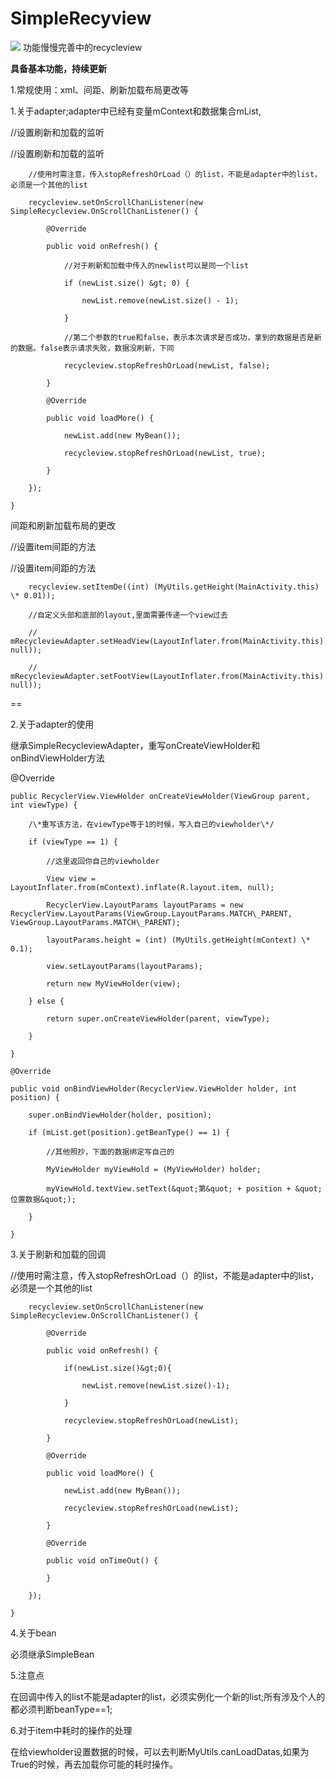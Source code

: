 # SimpleRecyview
![](https://ooo.0o0.ooo/2017/06/26/5950add3bcfc5.gif)
功能慢慢完善中的recycleview

**具备基本功能，持续更新**

1.常规使用：xml、间距、刷新加载布局更改等

1.关于adapter;adapter中已经有变量mContext和数据集合mList,

//设置刷新和加载的监听

 //设置刷新和加载的监听

        //使用时需注意，传入stopRefreshOrLoad（）的list，不能是adapter中的list，必须是一个其他的list

        recycleview.setOnScrollChanListener(new SimpleRecycleview.OnScrollChanListener() {

            @Override

            public void onRefresh() {

                //对于刷新和加载中传入的newlist可以是同一个list

                if (newList.size() &gt; 0) {

                    newList.remove(newList.size() - 1);

                }

                //第二个参数的true和false，表示本次请求是否成功，拿到的数据是否是新的数据。false表示请求失败，数据没刷新，下同

                recycleview.stopRefreshOrLoad(newList, false);

            }

            @Override

            public void loadMore() {

                newList.add(new MyBean());

                recycleview.stopRefreshOrLoad(newList, true);

            }

        });

    }

间距和刷新加载布局的更改

//设置item间距的方法

  //设置item间距的方法

        recycleview.setItemDe((int) (MyUtils.getHeight(MainActivity.this) \* 0.01));

        //自定义头部和底部的layout,里面需要传递一个view过去

        //  mRecycleviewAdapter.setHeadView(LayoutInflater.from(MainActivity.this).inflate(R.layout.activity\_main, null));

        // mRecycleviewAdapter.setFootView(LayoutInflater.from(MainActivity.this).inflate(R.layout.activity\_main, null));

==

2.关于adapter的使用

继承SimpleRecycleviewAdapter，重写onCreateViewHolder和onBindViewHolder方法

  @Override

    public RecyclerView.ViewHolder onCreateViewHolder(ViewGroup parent, int viewType) {

        /\*重写该方法，在viewType等于1的时候，写入自己的viewholder\*/

        if (viewType == 1) {

            //这里返回你自己的viewholder

            View view = LayoutInflater.from(mContext).inflate(R.layout.item, null);

            RecyclerView.LayoutParams layoutParams = new RecyclerView.LayoutParams(ViewGroup.LayoutParams.MATCH\_PARENT, ViewGroup.LayoutParams.MATCH\_PARENT);

            layoutParams.height = (int) (MyUtils.getHeight(mContext) \* 0.1);

            view.setLayoutParams(layoutParams);

            return new MyViewHolder(view);

        } else {

            return super.onCreateViewHolder(parent, viewType);

        }

    }

    @Override

    public void onBindViewHolder(RecyclerView.ViewHolder holder, int position) {

        super.onBindViewHolder(holder, position);

        if (mList.get(position).getBeanType() == 1) {

            //其他照抄，下面的数据绑定写自己的

            MyViewHolder myViewHold = (MyViewHolder) holder;

            myViewHold.textView.setText(&quot;第&quot; + position + &quot;位置数据&quot;);

        }

    }

3.关于刷新和加载的回调

  //使用时需注意，传入stopRefreshOrLoad（）的list，不能是adapter中的list，必须是一个其他的list

        recycleview.setOnScrollChanListener(new SimpleRecycleview.OnScrollChanListener() {

            @Override

            public void onRefresh() {

                if(newList.size()&gt;0){

                    newList.remove(newList.size()-1);

                }

                recycleview.stopRefreshOrLoad(newList);

            }

            @Override

            public void loadMore() {

                newList.add(new MyBean());

                recycleview.stopRefreshOrLoad(newList);

            }

            @Override

            public void onTimeOut() {

            }

        });

    }

4.关于bean

必须继承SimpleBean

5.注意点

在回调中传入的list不能是adapter的list，必须实例化一个新的list;所有涉及个人的都必须判断beanType==1;


6.对于item中耗时的操作的处理
 
在给viewholder设置数据的时候，可以去判断MyUtils.canLoadDatas,如果为True的时候，再去加载你可能的耗时操作。
